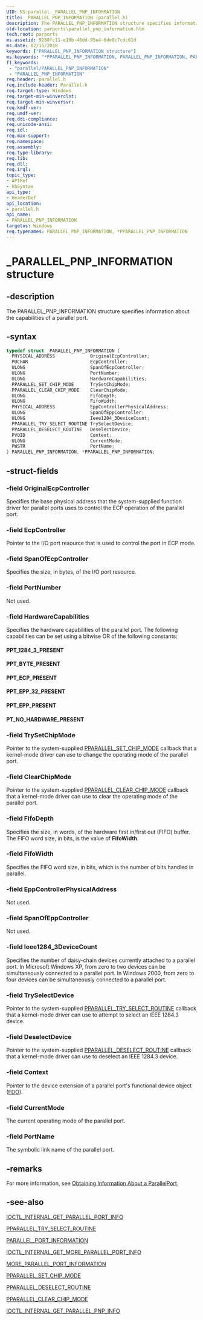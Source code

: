```yaml
---
UID: NS:parallel._PARALLEL_PNP_INFORMATION
title: _PARALLEL_PNP_INFORMATION (parallel.h)
description: The PARALLEL_PNP_INFORMATION structure specifies information about the capabilities of a parallel port.
old-location: parports\parallel_pnp_information.htm
tech.root: parports
ms.assetid: 9288fc11-e19b-46dd-95e4-6de8c7cdc61d
ms.date: 02/15/2018
keywords: ["PARALLEL_PNP_INFORMATION structure"]
ms.keywords: "*PPARALLEL_PNP_INFORMATION, PARALLEL_PNP_INFORMATION, PARALLEL_PNP_INFORMATION structure [Parallel Ports], PPARALLEL_PNP_INFORMATION, PPARALLEL_PNP_INFORMATION structure pointer [Parallel Ports], _PARALLEL_PNP_INFORMATION, cisspd_71ac405c-ab56-434c-a945-9afee36c0972.xml, parallel/PARALLEL_PNP_INFORMATION, parallel/PPARALLEL_PNP_INFORMATION, parports.parallel_pnp_information"
f1_keywords:
 - "parallel/PARALLEL_PNP_INFORMATION"
 - "PARALLEL_PNP_INFORMATION"
req.header: parallel.h
req.include-header: Parallel.h
req.target-type: Windows
req.target-min-winverclnt:
req.target-min-winversvr:
req.kmdf-ver:
req.umdf-ver:
req.ddi-compliance:
req.unicode-ansi:
req.idl:
req.max-support:
req.namespace:
req.assembly:
req.type-library:
req.lib:
req.dll:
req.irql:
topic_type:
- APIRef
- kbSyntax
api_type:
- HeaderDef
api_location:
- parallel.h
api_name:
- PARALLEL_PNP_INFORMATION
targetos: Windows
req.typenames: PARALLEL_PNP_INFORMATION, *PPARALLEL_PNP_INFORMATION
---
```


# _PARALLEL_PNP_INFORMATION structure


## -description


The PARALLEL_PNP_INFORMATION structure specifies information about the capabilities of a parallel port.


## -syntax


```cpp
typedef struct _PARALLEL_PNP_INFORMATION {
  PHYSICAL_ADDRESS             OriginalEcpController;
  PUCHAR                       EcpController;
  ULONG                        SpanOfEcpController;
  ULONG                        PortNumber;
  ULONG                        HardwareCapabilities;
  PPARALLEL_SET_CHIP_MODE      TrySetChipMode;
  PPARALLEL_CLEAR_CHIP_MODE    ClearChipMode;
  ULONG                        FifoDepth;
  ULONG                        FifoWidth;
  PHYSICAL_ADDRESS             EppControllerPhysicalAddress;
  ULONG                        SpanOfEppController;
  ULONG                        Ieee1284_3DeviceCount;
  PPARALLEL_TRY_SELECT_ROUTINE TrySelectDevice;
  PPARALLEL_DESELECT_ROUTINE   DeselectDevice;
  PVOID                        Context;
  ULONG                        CurrentMode;
  PWSTR                        PortName;
} PARALLEL_PNP_INFORMATION, *PPARALLEL_PNP_INFORMATION;
```


## -struct-fields




### -field OriginalEcpController

Specifies the base physical address that the system-supplied function driver for parallel ports uses to control the ECP operation of the parallel port.


### -field EcpController

Pointer to the I/O port resource that is used to control the port in ECP mode.


### -field SpanOfEcpController

Specifies the size, in bytes, of the I/O port resource.


### -field PortNumber

Not used.


### -field HardwareCapabilities

Specifies the hardware capabilities of the parallel port. The following capabilities can be set using a bitwise OR of the following constants:





#### PPT_1284_3_PRESENT



#### PPT_BYTE_PRESENT



#### PPT_ECP_PRESENT



#### PPT_EPP_32_PRESENT



#### PPT_EPP_PRESENT



#### PT_NO_HARDWARE_PRESENT


### -field TrySetChipMode

Pointer to the system-supplied <a href="..\parallel\nc-parallel-pparallel_set_chip_mode.md">PPARALLEL_SET_CHIP_MODE</a> callback that a kernel-mode driver can use to change the operating mode of the parallel port.


### -field ClearChipMode

Pointer to the system-supplied <a href="..\parallel\nc-parallel-pparallel_clear_chip_mode.md">PPARALLEL_CLEAR_CHIP_MODE</a> callback that a kernel-mode driver can use to clear the operating mode of the parallel port.


### -field FifoDepth

Specifies the size, in words, of the hardware first in/first out (FIFO) buffer. The FIFO word size, in bits, is the value of <b>FifoWidth</b>.


### -field FifoWidth

Specifies the FIFO word size, in bits, which is the number of bits handled in parallel.


### -field EppControllerPhysicalAddress

Not used.


### -field SpanOfEppController

Not used.


### -field Ieee1284_3DeviceCount

Specifies the number of daisy-chain devices currently attached to a parallel port. In Microsoft Windows XP, from zero to two devices can be simultaneously connected to a parallel port. In Windows 2000, from zero to four devices can be simultaneously connected to a parallel port.


### -field TrySelectDevice

Pointer to the system-supplied <a href="..\parallel\nc-parallel-pparallel_try_select_routine.md">PPARALLEL_TRY_SELECT_ROUTINE</a> callback that a kernel-mode driver can use to attempt to select an IEEE 1284.3 device.


### -field DeselectDevice

Pointer to the system-supplied <a href="..\parallel\nc-parallel-pparallel_deselect_routine.md">PPARALLEL_DESELECT_ROUTINE</a> callback that a kernel-mode driver can use to deselect an IEEE 1284.3 device.


### -field Context

Pointer to the device extension of a parallel port's functional device object (<a href="https://docs.microsoft.com/windows-hardware/drivers/">FDO</a>).


### -field CurrentMode

The current operating mode of the parallel port.


### -field PortName

The symbolic link name of the parallel port.


## -remarks



For more information, see <a href="https://docs.microsoft.com/previous-versions/ff544223(v=vs.85)">Obtaining Information About a ParallelPort</a>.




## -see-also

<a href="..\parallel\ni-parallel-ioctl_internal_get_parallel_port_info.md">IOCTL_INTERNAL_GET_PARALLEL_PORT_INFO</a>



<a href="..\parallel\nc-parallel-pparallel_try_select_routine.md">PPARALLEL_TRY_SELECT_ROUTINE</a>



<a href="..\parallel\ns-parallel-_parallel_port_information.md">PARALLEL_PORT_INFORMATION</a>



<a href="..\parallel\ni-parallel-ioctl_internal_get_more_parallel_port_info.md">IOCTL_INTERNAL_GET_MORE_PARALLEL_PORT_INFO</a>



<a href="..\parallel\ns-parallel-_more_parallel_port_information.md">MORE_PARALLEL_PORT_INFORMATION</a>



<a href="..\parallel\nc-parallel-pparallel_set_chip_mode.md">PPARALLEL_SET_CHIP_MODE</a>



<a href="..\parallel\nc-parallel-pparallel_deselect_routine.md">PPARALLEL_DESELECT_ROUTINE</a>



<a href="..\parallel\nc-parallel-pparallel_clear_chip_mode.md">PPARALLEL_CLEAR_CHIP_MODE</a>



<a href="..\parallel\ni-parallel-ioctl_internal_get_parallel_pnp_info.md">IOCTL_INTERNAL_GET_PARALLEL_PNP_INFO</a>



 

 


